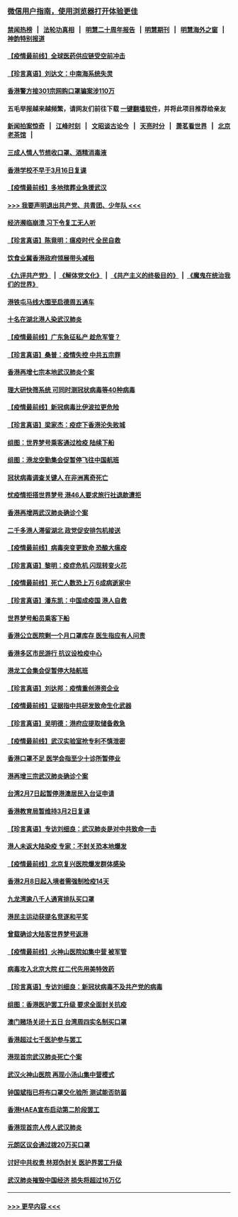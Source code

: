 ### [微信用户指南，使用浏览器打开体验更佳](https://github.com/gfw-breaker/banned-news1/blob/master/indexes/wechat-guide.md?t=0)
#### [禁闻热榜](热点新闻.md?t=0)  &nbsp;&nbsp;|&nbsp;&nbsp; [法轮功真相](https://github.com/gfw-breaker/truth/blob/master/README.md?t=0) &nbsp;&nbsp;|&nbsp;&nbsp; [明慧二十周年报告](https://github.com/gfw-breaker/mh-reports/blob/master/README.md?t=0) &nbsp;&nbsp;|&nbsp;&nbsp;[明慧期刊](https://github.com/gfw-breaker/mh-qikan) &nbsp;&nbsp;|&nbsp;&nbsp; [明慧海外之窗](https://github.com/gfw-breaker/mh-news/blob/master/README.md?t=0) &nbsp;&nbsp;|&nbsp;&nbsp; [神韵特别报道](https://github.com/gfw-breaker/mh-news/blob/master/shenyun.md?t=0)
#### [【疫情最前线】全球医药供应链受空前冲击](../pages/nsc415/n11869614.md?t=02152111) 
#### [【珍言真语】刘达文：中南海系统失灵](../pages/nsc415/n11869465.md?t=02152111) 
#### [香港警方接301宗网购口罩骗案涉110万](../pages/nsc415/n11867572.md?t=02152111) 
#### 五毛举报越来越频繁，请网友们前往下载 [一键翻墙软件](https://github.com/gfw-breaker/ssr-accounts)，并将此项目推荐给亲友
#### [新闻拍案惊奇](https://github.com/gfw-breaker/banned-news1/blob/master/pages/link4.md) &nbsp;&nbsp;|&nbsp;&nbsp; [江峰时刻](https://github.com/gfw-breaker/banned-news1/blob/master/pages/link4.md) &nbsp;&nbsp;|&nbsp;&nbsp; [文昭谈古论今](https://github.com/gfw-breaker/banned-news1/blob/master/pages/link4.md) &nbsp;&nbsp;|&nbsp;&nbsp; [天亮时分](https://github.com/gfw-breaker/banned-news1/blob/master/pages/link4.md) &nbsp;&nbsp;|&nbsp;&nbsp; [萧茗看世界](https://github.com/gfw-breaker/banned-news1/blob/master/pages/link4.md) &nbsp;&nbsp;|&nbsp;&nbsp; [北京老茶馆](https://github.com/gfw-breaker/banned-news1/blob/master/pages/link4.md) &nbsp;&nbsp;|&nbsp;&nbsp; 
#### [三成人情人节想收口罩、酒精消毒液](../pages/nsc415/n11867523.md?t=02152111) 
#### [香港学校不早于3月16日复课](../pages/nsc415/n11867498.md?t=02152111) 
#### [【疫情最前线】多地殡葬业急援武汉](../pages/nsc415/n11866914.md?t=02152111) 
#### [>>> 我要声明退出共产党、共青团、少年队 <<<](https://github.com/begood0513/goodnews/blob/master/quit/letter.md) 
#### [经济濒临崩溃 习下令复工无人听](../pages/nsc415/n11867269.md?t=02152111) 
#### [【珍言真语】陈竟明：瘟疫时代 全民自救](../pages/nsc415/n11866765.md?t=02152111) 
#### [饮食业冀香港政府领展带头减租](../pages/nsc415/n11864876.md?t=02152111) 
#### [《九评共产党》](https://github.com/begood0513/9ping.md/blob/master/README.md) &nbsp;|&nbsp; [《解体党文化》](../../../../jtdwh.md/blob/master/README.md)  &nbsp;|&nbsp; [《共产主义的终极目的》](../../../../gczydzjmd.md/blob/master/README.md) &nbsp;|&nbsp; [《魔鬼在统治我们的世界》](../../../../mgztzwmdsj.md/blob/master/README.md) 
#### [港铁屯马线大围至启德周五通车](../pages/nsc415/n11864842.md?t=02152111) 
#### [十名在湖北港人染武汉肺炎](../pages/nsc415/n11864807.md?t=02152111) 
#### [【疫情最前线】广东急征私产 趁危军管？](../pages/nsc415/n11864205.md?t=02152111) 
#### [【珍言真语】桑普：疫情失控 中共五宗罪](../pages/nsc415/n11864157.md?t=02152111) 
#### [香港再增七宗本地武汉肺炎个案](../pages/nsc415/n11862405.md?t=02152111) 
#### [理大研快筛系统 可同时测冠状病毒等40种病毒](../pages/nsc415/n11862376.md?t=02152111) 
#### [【疫情最前线】新冠病毒比伊波拉更危险](../pages/nsc415/n11862199.md?t=02152111) 
#### [【珍言真语】梁家杰：疫症下香港沦失败城](../pages/nsc415/n11861588.md?t=02152111) 
#### [组图：世界梦号乘客通过检疫 陆续下船](../pages/nsc415/n11858302.md?t=02152111) 
#### [组图：港龙空勤集会促暂停飞往中国航班](../pages/nsc415/n11858190.md?t=02152111) 
#### [冠状病毒调查关键人 在非洲离奇死亡](../pages/nsc415/n11859798.md?t=02152111) 
#### [忧疫情拒搭世界梦号 港46人要求旅行社退款遭拒](../pages/nsc415/n11859849.md?t=02152111) 
#### [香港再增两武汉肺炎确诊个案](../pages/nsc415/n11859833.md?t=02152111) 
#### [二千多港人滞留湖北 政党促安排包机接送](../pages/nsc415/n11859831.md?t=02152111) 
#### [【疫情最前线】病毒突变更致命 恐酿大瘟疫](../pages/nsc415/n11859604.md?t=02152111) 
#### [【珍言真语】黎明：疫症危机 闪现转变火花](../pages/nsc415/n11859199.md?t=02152111) 
#### [【疫情最前线】死亡人数恐上万 6成病逝家中](../pages/nsc415/n11856687.md?t=02152111) 
#### [【珍言真语】潘东凯：中国成疫国 港人自救](../pages/nsc415/n11856962.md?t=02152111) 
#### [世界梦号船员乘客下船](../pages/nsc415/n11856883.md?t=02152111) 
#### [香港公立医院剩一个月口罩库存 医生指应有人问责](../pages/nsc415/n11856875.md?t=02152111) 
#### [香港多区市民游行 抗议设检疫中心](../pages/nsc415/n11856866.md?t=02152111) 
#### [港龙工会集会促暂停大陆航班](../pages/nsc415/n11856840.md?t=02152111) 
#### [【珍言真语】刘达邦：疫情重创港资企业](../pages/nsc415/n11854274.md?t=02152111) 
#### [【疫情最前线】证据指中共研发致命生化武器](../pages/nsc415/n11853087.md?t=02152111) 
#### [【珍言真语】吴明德：港府应提取储备救急](../pages/nsc415/n11852734.md?t=02152111) 
#### [【疫情最前线】武汉实验室抢专利不慎泄密](../pages/nsc415/n11850310.md?t=02152111) 
#### [香港口罩不足 医学会指至少十诊所暂停业](../pages/nsc415/n11850301.md?t=02152111) 
#### [港再增三宗武汉肺炎确诊个案](../pages/nsc415/n11850328.md?t=02152111) 
#### [台湾2月7日起暂停港澳居民入台证申请](../pages/nsc415/n11850304.md?t=02152111) 
#### [香港教育局暂维持3月2日复课](../pages/nsc415/n11850260.md?t=02152111) 
#### [【珍言真语】专访刘细良：武汉肺炎是对中共致命一击](../pages/nsc415/n11849934.md?t=02152111) 
#### [港人未返大陆染疫 专家：不封关恐本地爆发](../pages/nsc415/n11848021.md?t=02152111) 
#### [【疫情最前线】北京复兴医院爆发群体感染](../pages/nsc415/n11847626.md?t=02152111) 
#### [香港2月8日起入境者需强制检疫14天](../pages/nsc415/n11847658.md?t=02152111) 
#### [九龙湾逾八千人通宵排队买口罩](../pages/nsc415/n11847647.md?t=02152111) 
#### [港民主运动获提名竞逐和平奖](../pages/nsc415/n11847633.md?t=02152111) 
#### [曾载确诊大陆客世界梦号返港](../pages/nsc415/n11847608.md?t=02152111) 
#### [【疫情最前线】火神山医院如集中营 被军管](../pages/nsc415/n11847524.md?t=02152111) 
#### [病毒攻入北京大院 红二代先用美特效药](../pages/nsc415/n11847427.md?t=02152111) 
#### [【珍言真语】专访刘细良：新冠状病毒不及共产党的病毒](../pages/nsc415/n11847164.md?t=02152111) 
#### [组图：香港医护罢工升级 要求全面封关抗疫](../pages/nsc415/n11844107.md?t=02152111) 
#### [澳门赌场关闭十五日 台湾周四实名制买口罩](../pages/nsc415/n11845083.md?t=02152111) 
#### [香港超过七千医护参与罢工](../pages/nsc415/n11845051.md?t=02152111) 
#### [港现首宗武汉肺炎死亡个案](../pages/nsc415/n11844998.md?t=02152111) 
#### [武汉火神山医院 再现小汤山集中营模式](../pages/nsc415/n11844763.md?t=02152111) 
#### [钟国斌指已将布口罩交化验所 测试能否防菌](../pages/nsc415/n11842783.md?t=02152111) 
#### [香港HAEA宣布启动第二阶段罢工](../pages/nsc415/n11842723.md?t=02152111) 
#### [香港现首宗人传人武汉肺炎](../pages/nsc415/n11842766.md?t=02152111) 
#### [元朗区议会通过拨20万买口罩](../pages/nsc415/n11842754.md?t=02152111) 
#### [讨好中共权贵 林郑伪封关 医护界罢工升级](../pages/nsc415/n11842359.md?t=02152111) 
#### [武汉肺炎摧毁中国经济 损失将超过16万亿](../pages/nsc415/n11839723.md?t=02152111) 

----
#### [ >>> 更早内容 <<< ](../indexes/nsc415-earlier.md)
